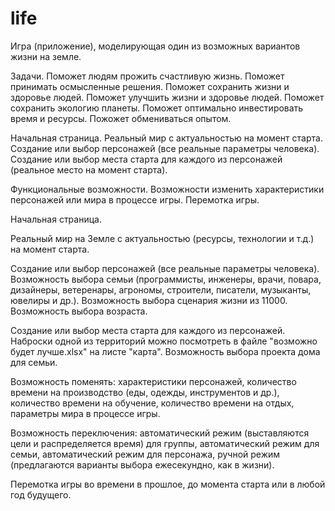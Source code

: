 # life
Игра (приложение), моделирующая один из возможных вариантов жизни на земле.

Задачи.
Поможет людям прожить счастливую жизнь.
Поможет принимать осмысленные решения.
Поможет сохранить жизни и здоровье людей.
Поможет улучшить жизни и здоровье людей.
Поможет сохранить экологию планеты.
Поможет оптимально инвестировать время и ресурсы.
Пожожет обмениваться опытом.

Начальная страница.
Реальный мир с актуальностью на момент старта.
Создание или выбор персонажей (все реальные параметры человека).
Создание или выбор места старта для каждого из персонажей (реальное место на момент старта).

Функциональные возможности.
Возможности изменить характеристики персонажей или мира в процессе игры.
Перемотка игры.

Начальная страница.

Реальный мир на Земле с актуальностью (ресурсы, технологии и т.д.) на момент старта.

Создание или выбор персонажей (все реальные параметры человека). Возможность выбора семьи (программисты, инженеры, врачи, повара, дизайнеры, ветеренары, агрономы, строители, писатели, музыканты, ювелиры и др.). Возможность выбора сценария жизни из 11000. Возможность выбора возраста. 

Создание или выбор места старта для каждого из персонажей. Наброски одной из территорий можно посмотреть в файле "возможно будет лучше.xlsx" на листе "карта". Возможность выбора проекта дома для семьи.

Возможность поменять: характеристики персонажей, количество времени на производство (еды, одежды, инструментов и др.), количество времени на обучение, количество времени на отдых, параметры мира в процессе игры.

Возможность переключения: автоматический режим (выставляются цели и распределяется время) для группы, автоматический режим для семьи, автоматический режим для персонажа, ручной режим (предлагаются варианты выбора ежесекундно, как в жизни).

Перемотка игры во времени в прошлое, до момента старта или в любой год будущего.
